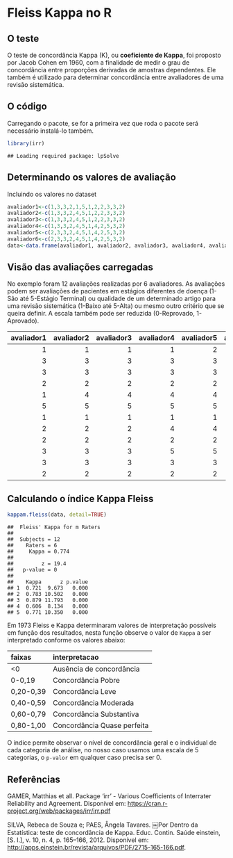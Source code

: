 Fleiss Kappa no R
================

## O teste

O teste de concordância Kappa (K), ou **coeficiente de Kappa**, foi
proposto por Jacob Cohen em 1960, com a finalidade de medir o grau de
concordância entre proporções derivadas de amostras dependentes. Ele
também é utilizado para determinar concordância entre avaliadores de uma
revisão sistemática.

## O código

Carregando o pacote, se for a primeira vez que roda o pacote será
necessário instalá-lo também.

``` r
library(irr)
```

    ## Loading required package: lpSolve

## Determinando os valores de avaliação

Incluindo os valores no dataset

``` r
avaliador1<-c(1,3,3,2,1,5,1,2,2,3,3,2)
avaliador2<-c(1,3,3,2,4,5,1,2,2,3,3,2)
avaliador3<-c(1,3,3,2,4,5,1,2,2,3,3,2)
avaliador4<-c(1,3,3,2,4,5,1,4,2,5,3,2)
avaliador5<-c(2,3,3,2,4,5,1,4,2,5,3,2)
avaliador6<-c(2,3,3,2,4,5,1,4,2,5,3,2)
data<-data.frame(avaliador1, avaliador2, avaliador3, avaliador4, avaliador5, avaliador6)
```

## Visão das avaliações carregadas

No exemplo foram 12 avaliações realizadas por 6 avaliadores. As
avaliações podem ser avaliações de pacientes em estágios diferentes de
doença (1-São até 5-Estágio Terminal) ou qualidade de um determinado
artigo para uma revisão sistemática (1-Baixo até 5-Alta) ou mesmo outro
critério que se queira definir. A escala também pode ser reduzida
(0-Reprovado, 1-Aprovado).

| avaliador1 | avaliador2 | avaliador3 | avaliador4 | avaliador5 | avaliador6 |
| ---------: | ---------: | ---------: | ---------: | ---------: | ---------: |
|          1 |          1 |          1 |          1 |          2 |          2 |
|          3 |          3 |          3 |          3 |          3 |          3 |
|          3 |          3 |          3 |          3 |          3 |          3 |
|          2 |          2 |          2 |          2 |          2 |          2 |
|          1 |          4 |          4 |          4 |          4 |          4 |
|          5 |          5 |          5 |          5 |          5 |          5 |
|          1 |          1 |          1 |          1 |          1 |          1 |
|          2 |          2 |          2 |          4 |          4 |          4 |
|          2 |          2 |          2 |          2 |          2 |          2 |
|          3 |          3 |          3 |          5 |          5 |          5 |
|          3 |          3 |          3 |          3 |          3 |          3 |
|          2 |          2 |          2 |          2 |          2 |          2 |

## Calculando o índice Kappa Fleiss

``` r
kappam.fleiss(data, detail=TRUE)
```

    ##  Fleiss' Kappa for m Raters
    ## 
    ##  Subjects = 12 
    ##    Raters = 6 
    ##     Kappa = 0.774 
    ## 
    ##         z = 19.4 
    ##   p-value = 0 
    ## 
    ##    Kappa      z p.value
    ## 1  0.721  9.673   0.000
    ## 2  0.783 10.502   0.000
    ## 3  0.879 11.793   0.000
    ## 4  0.606  8.134   0.000
    ## 5  0.771 10.350   0.000

Em 1973 Fleiss e Kappa determinaram valores de interpretação possíveis
em função dos resultados, nesta função observe o valor de `Kappa` a ser
interpretado conforme os valores abaixo:

| faixas    | interpretacao               |
| :-------- | :-------------------------- |
| \<0       | Ausência de concordância    |
| 0-0,19    | Concordância Pobre          |
| 0,20-0,39 | Concordância Leve           |
| 0,40-0,59 | Concordância Moderada       |
| 0,60-0,79 | Concordância Substantiva    |
| 0,80-1,00 | Concordância Quase perfeita |

O índice permite observar o nível de concordância geral e o individual
de cada categoria de análise, no nosso caso usamos uma escala de 5
categorias, o `p-valor` em qualquer caso precisa ser 0.

## Referências

GAMER, Matthias et all. Package ‘irr’ - Various Coefficients of
Interrater Reliability and Agreement. Disponível em:
<https://cran.r-project.org/web/packages/irr/irr.pdf>

SILVA, Rebeca de Souza e; PAES, Ângela Tavares. ￼Por Dentro da
Estatística: teste de concordância de Kappa. Educ. Contin. Saúde
einstein, \[S. l.\], v. 10, n. 4, p. 165–166, 2012. Disponível em:
<http://apps.einstein.br/revista/arquivos/PDF/2715-165-166.pdf>.
